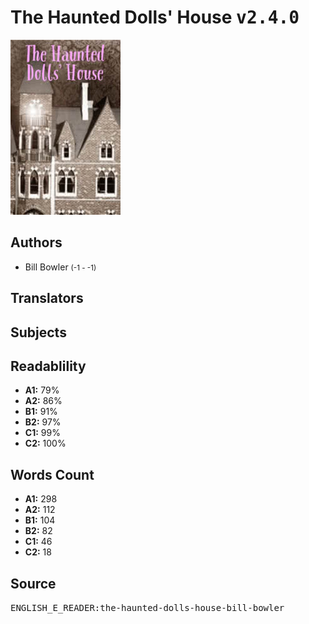 # The Haunted Dolls' House <kbd>v2.4.0</kbd>

![](./cover.medium.jpg "")

## Authors


 - Bill Bowler <small>(-1 - -1)</small>

## Translators



## Subjects



## Readablility


 - **A1:** 79%
 - **A2:** 86%
 - **B1:** 91%
 - **B2:** 97%
 - **C1:** 99%
 - **C2:** 100%

## Words Count


 - **A1:** 298
 - **A2:** 112
 - **B1:** 104
 - **B2:** 82
 - **C1:** 46
 - **C2:** 18

## Source


<kbd>ENGLISH_E_READER:the-haunted-dolls-house-bill-bowler</kbd>
